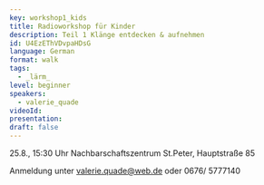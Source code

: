 ```yaml
---
key: workshop1_kids
title: Radioworkshop für Kinder
description: Teil 1 Klänge entdecken & aufnehmen
id: U4EzEThVDvpaHDsG
language: German
format: walk
tags:
  - _lärm_
level: beginner
speakers:
  - valerie_quade
videoId: 
presentation: 
draft: false
---
```


25.8., 15:30 Uhr 
Nachbarschaftszentrum St.Peter, Hauptstraße 85

Anmeldung unter valerie.quade@web.de oder 0676/ 5777140

